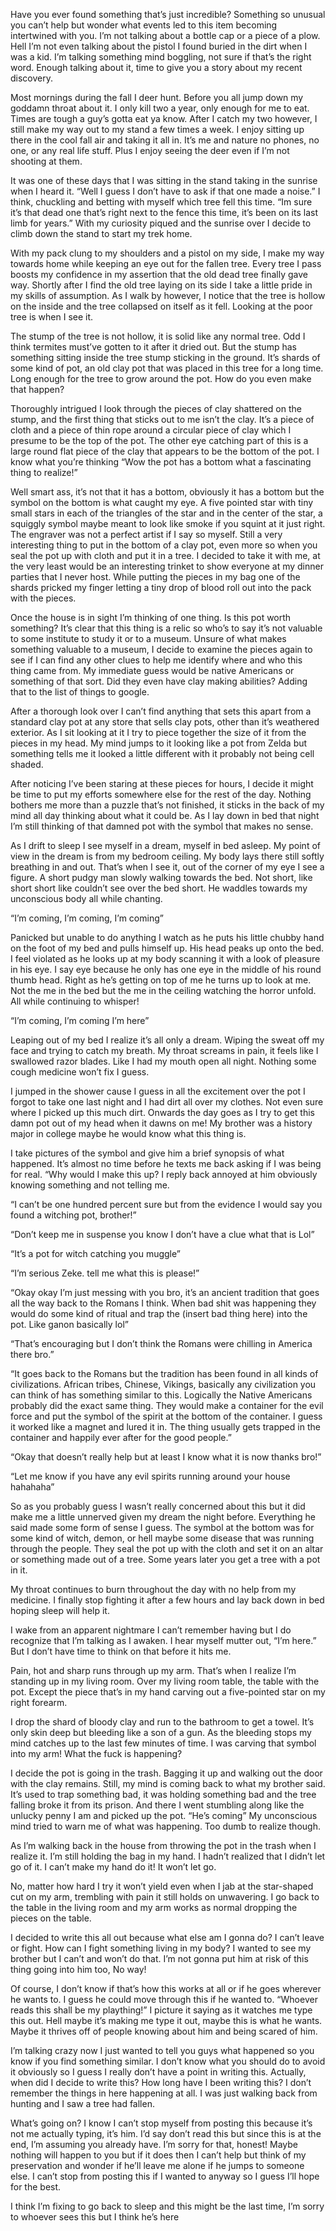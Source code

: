   

Have you ever found something that’s just incredible? Something so unusual you can’t help but wonder what events led to this item becoming intertwined with you. I’m not talking about a bottle cap or a piece of a plow. Hell I’m not even talking about the pistol I found buried in the dirt when I was a kid. I’m talking something mind boggling, not sure if that’s the right word. Enough talking about it, time to give you a story about my recent discovery.

Most mornings during the fall I deer hunt. Before you all jump down my goddamn throat about it. I only kill two a year, only enough for me to eat. Times are tough a guy’s gotta eat ya know. After I catch my two however, I still make my way out to my stand a few times a week. I enjoy sitting up there in the cool fall air and taking it all in. It’s me and nature no phones, no one, or any real life stuff. Plus I enjoy seeing the deer even if I’m not shooting at them. 

It was one of these days that I was sitting in the stand taking in the sunrise when I heard it. “Well I guess I don’t have to ask if that one made a noise.” I think, chuckling and betting with myself which tree fell this time. “Im sure it’s that dead one that’s right next to the fence this time, it’s been on its last limb for years.” With my curiosity piqued and the sunrise over I decide to climb down the stand to start my trek home. 

With my pack clung to my shoulders and a pistol on my side, I make my way towards home while keeping an eye out for the fallen tree. Every tree I pass boosts my confidence in my assertion that the old dead tree finally gave way. Shortly after I find the old tree laying on its side I take a little pride in my skills of assumption. As I walk by however, I notice that the tree is hollow on the inside and the tree collapsed on itself as it fell. Looking at the poor tree is when I see it. 

The stump of the tree is not hollow, it is solid like any normal tree. Odd I think termites must’ve gotten to it after it dried out. But the stump has something sitting inside the tree stump sticking in the ground. It’s shards of some kind of pot, an old clay pot that was placed in this tree for a long time. Long enough for the tree to grow around the pot. How do you even make that happen? 

Thoroughly intrigued I look through the pieces of clay shattered on the stump, and the first thing that sticks out to me isn’t the clay. It’s a piece of cloth and a piece of thin rope around a circular piece of clay which I presume to be the top of the pot. The other eye catching part of this is a large round flat piece of the clay that appears to be the bottom of the pot. I know what you’re thinking “Wow the pot has a bottom what a fascinating thing to realize!” 

Well smart ass, it’s not that it has a bottom, obviously it has a bottom but the symbol on the bottom is what caught my eye. A five pointed star with tiny small stars in each of the triangles of the star and in the center of the star, a squiggly symbol maybe meant to look like smoke if you squint at it just right. The engraver was not a perfect artist if I say so myself. Still a very interesting thing to put in the bottom of a clay pot, even more so when you seal the pot up with cloth and put it in a tree. I decided to take it with me, at the very least would be an interesting trinket to show everyone at my dinner parties that I never host. While putting the pieces in my bag one of the shards pricked my finger letting a tiny drop of blood roll out into the pack with the pieces. 

Once the house is in sight I’m thinking of one thing. Is this pot worth something? It’s clear that this thing is a relic so who’s to say it’s not valuable to some institute to study it or to a museum. Unsure of what makes something valuable to a museum, I decide to examine the pieces again to see if I can find any other clues to help me identify where and who this thing came from. My immediate guess would be native Americans or something of that sort. Did they even have clay making abilities? Adding that to the list of things to google.

After a thorough look over I can’t find anything that sets this apart from a standard clay pot at any store that sells clay pots, other than it’s weathered exterior. As I sit looking at it I try to piece together the size of it from the pieces in my head. My mind jumps to it looking like a pot  from Zelda but something tells me it looked a little different with it probably not being cell shaded.

After noticing I’ve been staring at these pieces for hours, I decide it might be time to put my efforts somewhere else for the rest of the day. Nothing bothers me more than a puzzle that’s not finished, it sticks in the back of my mind all day thinking about what it could be. As I lay down in bed that night I’m still thinking of that damned pot with the symbol that makes no sense. 

As I drift to sleep I see myself in a dream, myself in bed asleep. My point of view in the dream is from my bedroom ceiling. My body lays there still softly breathing in and out. That’s when I see it, out of the corner of my eye I see a figure. A short pudgy man slowly walking towards the bed. Not short, like short short like couldn’t see over the bed short. He waddles towards my unconscious body all while chanting. 

“I’m coming, I’m coming, I’m coming”

Panicked but unable to do anything I watch as he puts his little chubby hand on the foot of my bed and pulls himself up. His head peaks up onto the bed. I feel violated as he looks up at my body scanning it with a look of pleasure in his eye. I say eye because he only has one eye in the middle of his round thumb head. Right as he’s getting on top of me he turns up to look at me. Not the me in the bed but the me in the ceiling watching the horror unfold. All while continuing to whisper!

“I’m coming, I’m coming I’m here”

Leaping out of my bed I realize it’s all only a dream. Wiping the sweat off my face and trying to catch my breath. My throat screams in pain, it feels like I swallowed razor blades. Like I had my mouth open all night. Nothing some cough medicine won’t fix I guess. 

I jumped in the shower cause I guess in all the excitement over the pot I forgot to take one last night and I had dirt all over my clothes. Not even sure where I picked up this much dirt. Onwards the day goes as I try to get this damn pot out of my head when it dawns on me! My brother was a history major in college maybe he would know what this thing is. 

I take pictures of the symbol and give him a brief synopsis of what happened. It’s almost no time before he texts me back asking if I was being for real. “Why would I make this up? I reply back annoyed at him obviously knowing something and not telling me. 

“I can’t be one hundred percent sure but from the evidence I would say you found a witching pot, brother!” 

“Don’t keep me in suspense you know I don’t have a clue what that is Lol”

“It’s a pot for witch catching you muggle” 

“I’m serious Zeke. tell me what this is please!”

“Okay okay I’m just messing with you bro, it’s an ancient tradition that goes all the way back to the Romans I think. When bad shit was happening they would do some kind of ritual and trap the (insert bad thing here) into the pot. Like ganon basically lol”

“That’s encouraging but I don’t think the Romans were chilling in America there bro.”

“It goes back to the Romans but the tradition has been found in all kinds of civilizations. African tribes, Chinese, Vikings, basically any civilization you can think of has something similar to this. Logically the Native Americans probably did the exact same thing. They would make a container for the evil force and put the symbol of the spirit at the bottom of the container. I guess it worked like a magnet and lured it in. The thing usually gets trapped in the container and happily ever after for the good people.”

“Okay that doesn’t really help but at least I know what it is now thanks bro!”

“Let me know if you have any evil spirits running around your house hahahaha” 

So as you probably guess I wasn’t really concerned about this but it did make me a little unnerved given my dream the night before. Everything he said made some form of sense I guess. The symbol at the bottom was for some kind of witch, demon, or hell maybe some disease that was running through the people. They seal the pot up with the cloth and set it on an altar or something made out of a tree. Some years later you get a tree with a pot in it. 

My throat continues to burn throughout the day with no help from my medicine. I finally stop fighting it after a few hours and lay back down in bed hoping sleep will help it. 

I wake from an apparent nightmare I can’t remember having but I do recognize that I’m talking as I awaken. I hear myself mutter out, “I’m here.” But I don’t have time to think on that before it hits me.

Pain, hot and sharp runs through up my arm. That’s when I realize I’m standing up in my living room. Over my living room table, the table with the pot. Except the piece that’s in my hand carving out a five-pointed star on my right forearm. 

I drop the shard of bloody clay and run to the bathroom to get a towel. It’s only skin deep but bleeding like a son of a gun. As the bleeding stops my mind catches up to the last few minutes of time. I was carving that symbol into my arm! What the fuck is happening?

I decide the pot is going in the trash. Bagging it up and walking out the door with the clay remains. Still, my mind is coming back to what my brother said. It’s used to trap something bad, it was holding something bad and the tree falling broke it from its prison. And there I went stumbling along like the unlucky penny I am and picked up the pot. “He’s coming” My unconscious mind tried to warn me of what was happening. Too dumb to realize though.

As I’m walking back in the house from throwing the pot in the trash when I realize it. I’m still holding the bag in my hand. I hadn’t realized that I didn’t let go of it. I can’t make my hand do it! It won’t let go. 

No, matter how hard I try it won’t yield even when I jab at the star-shaped cut on my arm, trembling with pain it still holds on unwavering. I go back to the table in the living room and my arm works as normal dropping the pieces on the table. 

I decided to write this all out because what else am I gonna do? I can’t leave or fight. How can I fight something living in my body? I wanted to see my brother but I can’t and won’t do that. I’m not gonna put him at risk of this thing going into him too, No way!

Of course, I don’t know if that’s how this works at all or if he goes wherever he wants to. I guess he could move through this if he wanted to. “Whoever reads this shall be my plaything!” I picture it saying as it watches me type this out. Hell maybe it’s making me type it out, maybe this is what he wants. Maybe it thrives off of people knowing about him and being scared of him.

I’m talking crazy now I just wanted to tell you guys what happened so you know if you find something similar. I don’t know what you should do to avoid it obviously so I guess I really don’t have a point in writing this. Actually, when did I decide to write this? How long have I been writing this? I don’t remember the things in here happening at all. I was just walking back from hunting and I saw a tree had fallen. 

What’s going on? I know I can’t stop myself from posting this because it’s not me actually typing, it’s him. I’d say don’t read this but since this is at the end, I’m assuming you already have. I’m sorry for that, honest! Maybe nothing will happen to you but if it does then I can’t help but think of my preservation and wonder if he’ll leave me alone if he jumps to someone else. I can’t stop from posting this if I wanted to anyway so I guess I’ll hope for the best. 

I think I’m fixing to go back to sleep and this might be the last time, I’m sorry to whoever sees this but I think he’s here